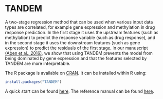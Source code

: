 # TANDEM
A two-stage regression method that can be used when various input data types are correlated, for example gene expression and methylation in drug response prediction. In the first stage it uses the upstream features (such as methylation) to predict the response variable (such as drug response), and in the second stage it uses the downstream features (such as gene expression) to predict the residuals of the first stage. In our manuscript [(Aben et al., 2016)](https://doi.org/10.1093/bioinformatics/btw449), we show that using TANDEM prevents the model from being dominated by gene expression and that the features selected by TANDEM are more interpretable.

The R package is available on [CRAN](https://cran.r-project.org/web/packages/TANDEM/index.html). It can be installed within R using:
```r
install.packages("TANDEM")
```
A quick start can be found [here](https://cran.r-project.org/web/packages/TANDEM/vignettes/my-vignette.html). The reference manual can be found [here](https://cran.r-project.org/web/packages/TANDEM/TANDEM.pdf).
